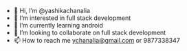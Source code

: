 - 👋 Hi, I’m @yashikachanalia
- 👀 I’m interested in full stack development 
- 🌱 I’m currently learning android
- 💞️ I’m looking to collaborate on full stack development
- 📫 How to reach me ychanalia@gmail.com or 9877338347

<!---
yashikachanalia/yashikachanalia is a ✨ special ✨ repository because its `README.md` (this file) appears on your GitHub profile.
You can click the Preview link to take a look at your changes.
--->
